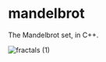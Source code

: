 # mandelbrot
The Mandelbrot set, in C++.

![fractals (1)](https://user-images.githubusercontent.com/62244020/168160974-49e39f35-d85d-4d65-a9b8-d6f2778a61d8.gif)
